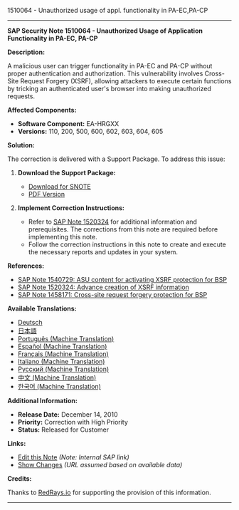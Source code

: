 1510064 - Unauthorized usage of appl. functionality in PA-EC,PA-CP

---

**SAP Security Note 1510064 - Unauthorized Usage of Application Functionality in PA-EC, PA-CP**

**Description:**

A malicious user can trigger functionality in PA-EC and PA-CP without proper authentication and authorization. This vulnerability involves Cross-Site Request Forgery (XSRF), allowing attackers to execute certain functions by tricking an authenticated user's browser into making unauthorized requests.

**Affected Components:**

- **Software Component:** EA-HRGXX
- **Versions:** 110, 200, 500, 600, 602, 603, 604, 605

**Solution:**

The correction is delivered with a Support Package. To address this issue:

1. **Download the Support Package:**
   - [Download for SNOTE](https://notesdownloads.sap.com/note/0040000008948002017)
   - [PDF Version](https://userapps.support.sap.com/sap/support/sfm/notes/print/0001510064?language=en-US&token=3A62DE873494C97415776B3596121B4F)

2. **Implement Correction Instructions:**
   - Refer to [SAP Note 1520324](https://me.sap.com/notes/1520324) for additional information and prerequisites. The corrections from this note are required before implementing this note.
   - Follow the correction instructions in this note to create and execute the necessary reports and updates in your system.

**References:**

- [SAP Note 1540729: ASU content for activating XSRF protection for BSP](https://me.sap.com/notes/1540729)
- [SAP Note 1520324: Advance creation of XSRF information](https://me.sap.com/notes/1520324)
- [SAP Note 1458171: Cross-site request forgery protection for BSP](https://me.sap.com/notes/1458171)

**Available Translations:**

- [Deutsch](https://me.sap.com/notes/0001510064/D)
- [日本語](https://me.sap.com/notes/0001510064/J)
- [Português (Machine Translation)](https://me.sap.com/notes/0001510064/P)
- [Español (Machine Translation)](https://me.sap.com/notes/0001510064/S)
- [Français (Machine Translation)](https://me.sap.com/notes/0001510064/F)
- [Italiano (Machine Translation)](https://me.sap.com/notes/0001510064/I)
- [Русский (Machine Translation)](https://me.sap.com/notes/0001510064/R)
- [中文 (Machine Translation)](https://me.sap.com/notes/0001510064/1)
- [한국어 (Machine Translation)](https://me.sap.com/notes/0001510064/3)

**Additional Information:**

- **Release Date:** December 14, 2010
- **Priority:** Correction with High Priority
- **Status:** Released for Customer

**Links:**

- [Edit this Note](https://i7p.wdf.sap.corp/sap/support/notes/edit/0001510064) *(Note: Internal SAP link)*
- [Show Changes](https://me.sap.com/notes/0001510064#compare) *(URL assumed based on available data)*

**Credits:**

Thanks to [RedRays.io](https://redrays.io) for supporting the provision of this information.

---